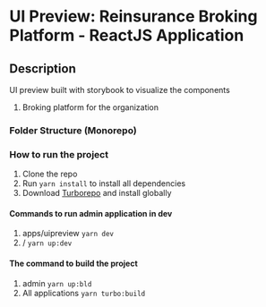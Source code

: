 # UI Preview: Reinsurance Broking Platform - ReactJS Application

## Description

UI preview built with storybook to visualize the components

1. Broking platform for the organization

### Folder Structure (Monorepo)

### How to run the project

1. Clone the repo
2. Run `yarn install` to install all dependencies
3. Download [Turborepo](https://turbo.build/) and install globally

#### Commands to run admin application in dev

1. apps/uipreview `yarn dev`
2. / `yarn up:dev`

#### The command to build the project

1. admin `yarn up:bld`
2. All applications `yarn turbo:build`
